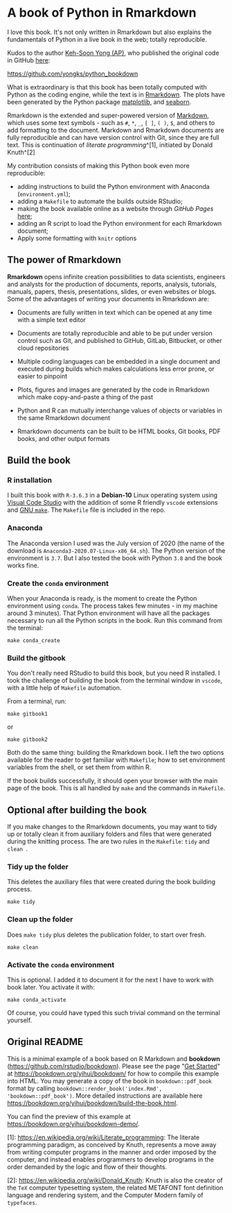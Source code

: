 # A book of Python in Rmarkdown
I love this book. It's not only written in Rmarkdown but also explains the fundamentals of Python in a live book in the web; totally reproducible.

Kudos to the author [Keh-Soon Yong (AP)](https://github.com/yongks), who published the original code in GitHub [here](https://github.com/yongks/python_bookdown): 

https://github.com/yongks/python_bookdown

What is extraordinary is that this book has been totally computed with Python as the coding engine, while the text is in [Rmarkdown](https://rmarkdown.rstudio.com/articles_intro.html). The plots have been generated by the Python package [matplotlib](https://matplotlib.org/), and [seaborn](https://seaborn.pydata.org/introduction.html).

Rmarkdown is the extended and  super-powered version of [Markdown](https://www.markdownguide.org/getting-started/), which uses some text symbols - such  as `#`, `*`, `_`, `[ ]`, `( )`, `$`, and others to add formatting to the document. Markdown and Rmarkdown documents are fully reproducible and can have version control with Git, since they are full text. This is continuation of *literate programming*^[1], initiated by Donald Knuth^[2]


My contribution consists of making this Python book even more reproducible: 

* adding instructions to build the Python environment with Anaconda (`environment.yml`); 
* adding a `Makefile` to automate the builds outside RStudio; 
* making the book available online as a website through *GitHub Pages* [here](https://f0nzie.github.io/yongks-python-rmarkdown-book/); 
* adding an R script to load the Python environment for each Rmarkdown document;
* Apply some formatting with `knitr` options


## The power of Rmarkdown
**Rmarkdown** opens infinite creation possibilities to data scientists, engineers and analysts for the production of documents, reports, analysis, tutorials, manuals, papers, thesis, presentations, slides, or even websites or blogs. Some of the advantages of writing your documents in Rmarkdown are:

- Documents are fully written in text which can be opened at any time with a simple text editor

- Documents are totally reproducible and able to be put under version control such as Git, and published to GitHub, GitLab, Bitbucket, or other cloud repositories

- Multiple coding languages can be embedded in a single document and executed during builds which makes calculations less error prone, or easier to pinpoint

- Plots, figures and images are generated by the code in Rmarkdown which make copy-and-paste a thing of the past

- Python and R can mutually interchange values of objects or variables in the same Rmarkdown document

- Rmarkdown documents can be built to be HTML books, Git books, PDF books, and other output formats


## Build the book
### R installation
I built this book with `R-3.6.3` in a **Debian-10** Linux operating system using [Visual Code Studio]() with the addition of some R friendly `vscode` extensions and [GNU `make`](https://www.gnu.org/software/make/). The `Makefile` file is included in the repo.

### Anaconda
The Anaconda version I used was the July version of 2020 (the name of the download is `Anaconda3-2020.07-Linux-x86_64.sh`). The Python version of the environment is `3.7`. But I also tested the book with Python `3.8` and the book works fine.

### Create the `conda` environment
When your Anaconda is ready, is the moment to create the Python environment using `conda`. The process takes few minutes - in my machine around 3 minutes). That Python environment will have all the packages necessary to run all the Python scripts in the book. Run this command from the terminal:

```
make conda_create
```

### Build the gitbook
You don't really need RStudio to build this book, but you need R installed. I took the challenge of building the book from the terminal window in `vscode`, with a little help of `Makefile` automation.

From a terminal, run:

    make gitbook1

or 

    make gitbook2


Both do the same thing: building the Rmarkdown book. I left the two options available for the reader to get familiar with `Makefile`; how to set environment variables from the shell, or set them from within R.

If the book builds successfully, it should open your browser with the main page of the book. This is all handled by `make` and the commands in `Makefile`.


## Optional after building the book
If you make changes to the Rmarkdown documents, you may want to tidy up or totally clean it from auxiliary folders and files that were generated during the knitting process. The are two rules in the `Makefile`: `tidy` and `clean `.

### Tidy up the folder
This deletes the auxiliary files that were created during the book building process.

    make tidy

### Clean up the folder
Does `make tidy` plus deletes the publication folder, to start over fresh.

    make clean


### Activate the `conda` environment
This is optional. I added it to document it for the next I have to work with book later. You activate it with:

```
make conda_activate
```

Of course, you could have typed this such trivial command on the terminal yourself.


## Original README
This is a minimal example of a book based on R Markdown and **bookdown** (https://github.com/rstudio/bookdown). Please see the page "[Get Started](https://bookdown.org/yihui/bookdown/get-started.html)" at https://bookdown.org/yihui/bookdown/ for how to compile this example into HTML. You may generate a copy of the book in `bookdown::pdf_book` format by calling `bookdown::render_book('index.Rmd', 'bookdown::pdf_book')`. More detailed instructions are available here https://bookdown.org/yihui/bookdown/build-the-book.html.

You can find the preview of this example at https://bookdown.org/yihui/bookdown-demo/.

[1]: https://en.wikipedia.org/wiki/Literate_programming: The literate programming paradigm, as conceived by Knuth, represents a move away from writing computer programs in the manner and order imposed by the computer, and instead enables programmers to develop programs in the order demanded by the logic and flow of their thoughts.

[2]: https://en.wikipedia.org/wiki/Donald_Knuth: Knuth is also the creator of the `TeX` computer typesetting system, the related METAFONT font definition language and rendering system, and the Computer Modern family of `typefaces`.